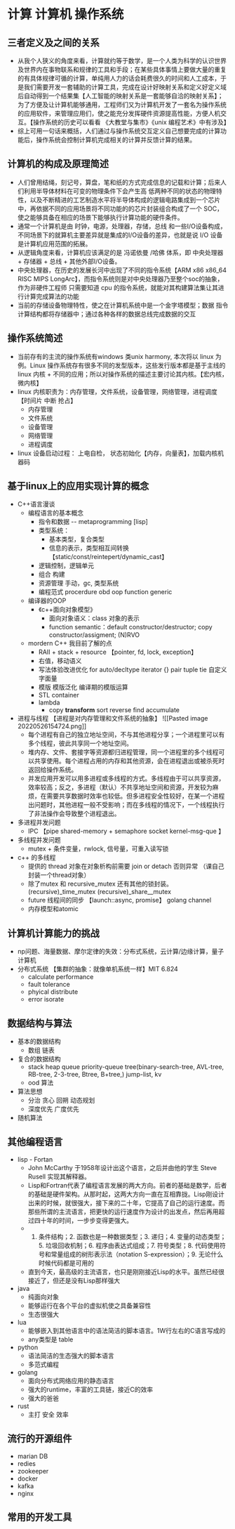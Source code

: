 # 计算  计算机  操作系统
##  三者定义及之间的关系
- 从我个人狭义的角度来看，计算就约等于数学，是一个人类为科学的认识世界及世界内在事物联系和规律的工具和手段；在某些具体事情上要做大量的重复的有具体规律可循的计算，单纯用人力的话会耗费很久的时间和人工成本，于是我们需要开发一套辅助的计算工具，完成在设计好映射关系和定义好定义域后自动得到一个结果集【人工智能的映射关系是一套能够自洽的映射关系】；为了方便及让计算机能够通用，工程师们又为计算机开发了一套名为操作系统的应用软件，来管理应用们，使之能充分发挥硬件资源提高性能，方便人机交互。【操作系统的历史可以看看 《大教堂与集市》《unix 编程艺术》中有涉及】
- 综上可用一句话来概括，人们通过与操作系统交互定义自己想要完成的计算功能后，操作系统会控制计算机完成相关的计算并反馈计算的结果。
## 计算机的构成及原理简述
- 人们曾用结绳，刻记号，算盘，笔和纸的方式完成信息的记载和计算；后来人们利用半导体材料在可变的物理条件下会产生高 低两种不同的状态的物理特性，以及不断精进的工艺制造水平将半导体构成的逻辑电路集成到一个芯片中，再依据不同的应用场景将不同功能的的芯片封装组合构成了一个 SOC，使之能够具备在相应的场景下能够执行计算功能的硬件条件。
- 通常一个计算机是由 时钟，电源，处理器，存储，总线 和一些I/O设备构成，不同场景下的就算机主要差异就是集成的I/O设备的差异，也就是说 I/O 设备是计算机应用范围的拓展。
- 从逻辑角度来看，计算机应该满足的是 冯诺依曼 /哈佛 体系，即  中央处理器 + 存储器 + 总线 + 其他外部I/O设备。
- 中央处理器，在历史的发展长河中出现了不同的指令系统【ARM x86 x86_64 RISC MIPS LongArc】，而指令系统则是对中央处理器乃至整个soc的抽象，作为非硬件工程师 只需要知道 cpu 的指令系统，就能对其构建算法集让其进行计算完成算法的功能
- 当前的存储设备物理特性，使之在计算机系统中是一个金字塔模型；数据 指令 计算结构都将存储器中；通过各种各样的数据总线完成数据的交互
## 操作系统简述
- 当前存有的主流的操作系统有windows 类unix harmony, 本次将以 linux 为例。Linux 操作系统存有很多不同的发型版本，这些发行版本都是基于主线的 linux 内核 + 不同的应用；所以对操作系统的描述主要讨论其内核。【宏内核， 微内核】
- linux 内核职责为：内存管理，文件系统，设备管理，网络管理，进程调度【时间片 中断 抢占】
	- 内存管理
	- 文件系统
	- 设备管理
	- 网络管理
	- 进程调度
- linux 设备启动过程： 上电自检， 状态初始化【内存，向量表】，加载内核机器码
## 基于linux上的应用实现计算的概念
- C++语言漫谈
	- 编程语言的基本概念
		- 指令和数据 -- metaprogramming [lisp]
		- 类型系统：
			- 基本类型，复合类型
			- 信息的表示，类型相互间转换 【static/const/reintepert/dynamic_cast】
		- 逻辑控制，逻辑单元
		- 组合 构建
		- 资源管理 手动，gc, 类型系统
		- 编程范式  procerdure obd oop function generic
	- 编译器的OOP
		- 《c++面向对象模型》
			- 面向对象语义：class 对象的表示
			- function semantic：default constructor/destructor; copy constructor/assigment; (N)RVO
	- mordern C++ 我目前了解的点
		- RAII + stack + resource 【pointer, fd, lock, exception】
		- 右值，移动语义
		- 写法体验改进优化 for  auto/decltype iterator {} pair tuple tie 自定义字面量
		- 模版 模版泛化 编译期的模版运算
		- STL container
		- lambda 
			- copy **transform** sort reverse find accumulate
- 进程与线程 【进程是对内存管理和文件系统的抽象】
 ![[Pasted image 20220526154724.png]]
	 - 每个进程有自己的独立地址空间，不与其他进程分享；一个进程里可以有多个线程，彼此共享同一个地址空间。
	- 堆内存、文件、套接字等资源都归进程管理，同一个进程里的多个线程可以共享使用。每个进程占用的内存和其他资源，会在进程退出或被杀死时返回给操作系统。
	- 并发应用开发可以用多进程或多线程的方式。多线程由于可以共享资源，效率较高；反之，多进程（默认）不共享地址空间和资源，开发较为麻烦，在需要共享数据时效率也较低。但多进程安全性较好，在某一个进程出问题时，其他进程一般不受影响；而在多线程的情况下，一个线程执行了非法操作会导致整个进程退出。
- 多进程并发问题 
	- IPC  【pipe shared-memory + semaphore socket kernel-msg-que 】
- 多线程并发问题
	- mutex + 条件变量，rwlock,  信号量，可重入读写锁
- c++ 的多线程
	- 提供的 thread 对象在对象析构前需要 join or detach  否则异常 （课自己封装一个thread对象）
	- 除了mutex 和 recursive_mutex 还有其他的锁封装。 (recursive)\_time\_mutex (recursive)\_share_\_mutex
	- future  线程间的同步 【launch::async, promise】 golang channel
	- 内存模型和atomic

## 计算机计算能力的挑战
- np问题、海量数据、摩尔定律的失效：分布式系统，云计算/边缘计算，量子计算机
- 分布式系统 【集群的抽象：就像单机系统一样】MIT 6.824
	- calculate performance
	- fault tolerance
	- phyical distribute
	- error isorate
## 数据结构与算法
- 基本的数据结构
	- 数组  链表
- 复合的数据结构
	- stack heap queue priority-queue tree(binary-search-tree, AVL-tree, RB-tree, 2-3-tree, Btree, B+tree,) jump-list, kv
	- ood 算法
- 算法思想
	- 分治 贪心 回朔 动态规划
	- 深度优先  广度优先
- 随机算法 
## 其他编程语言
- lisp - Fortan
	- John McCarthy 于1958年设计出这个语言，之后并由他的学生 Steve Rusell 实现其解释器。
	- Lisp和Fortran代表了编程语言发展的两大方向。前者的基础是数学，后者的基础是硬件架构。从那时起，这两大方向一直在互相靠拢。Lisp刚设计出来的时候，就很强大，接下来的二十年，它提高了自己的运行速度。而那些所谓的主流语言，把更快的运行速度作为设计的出发点，然后再用超过四十年的时间，一步步变得更强大。
	- 1. 条件结构；2. 函数也是一种数据类型；3. 递归；4. 变量的动态类型；5. 垃圾回收机制；6. 程序由表达式组成；7. 符号类型；8. 代码使用符号和常量组成的树形表示法（notation S-expression）；9. 无论什么时候代码都是可用的
	- 直到今天，最高级的主流语言，也只是刚刚接近Lisp的水平。虽然已经很接近了，但还是没有Lisp那样强大
- java
	- 纯面向对象
	- 能够运行在各个平台的虚拟机使之具备兼容性
	- 生态很强大
- lua
	- 能够嵌入到其他语言中的语法简洁的脚本语言。1W行左右的C语言写成的
	- any类型是 table
- python
	- 语法简洁的生态强大的脚本语言
	- 多范式编程
- golang
	- 面向分布式网络应用的静态语言
	- 强大的runtime，丰富的工具链，接近C的效率
	- 强大的爸爸
-  rust
	- 主打 安全 效率
## 流行的开源组件
- marian DB
- redies
- zookeeper
- docker
- kafka
- nginx
## 常用的开发工具